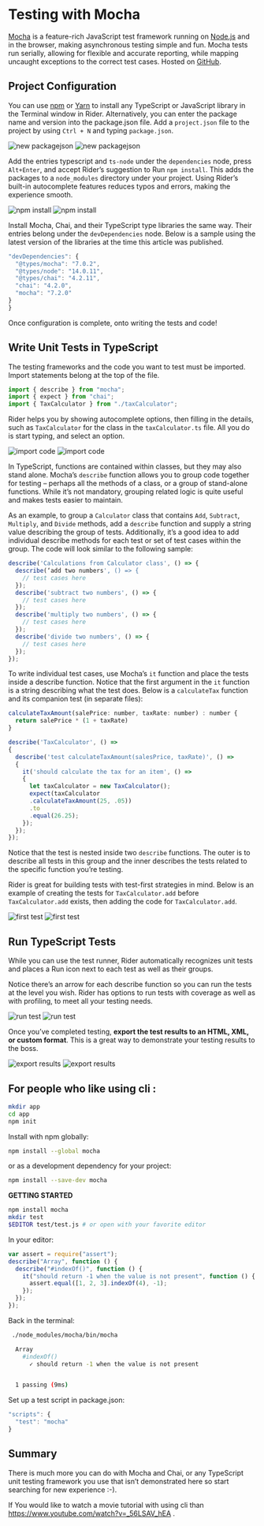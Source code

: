 # Testing with Mocha

[Mocha](https://mochajs.org/) is a feature-rich JavaScript test framework running on [Node.js](https://nodejs.org/en/) and in the browser, making asynchronous testing simple and fun. Mocha tests run serially, allowing for flexible and accurate reporting, while mapping uncaught exceptions to the correct test cases. Hosted on [GitHub](https://github.com/mochajs/mocha).

## Project Configuration

You can use [npm](https://www.npmjs.com/) or [Yarn](https://yarnpkg.com/) to install any TypeScript or JavaScript library in the Terminal window in Rider. Alternatively, you can enter the package name and version into the package.json file. Add a `project.json` file to the project by using `Ctrl + N` and typing `package.json`.

![new packagejson](./public/ts-test-new-packagejson.png "new package json")
![new packagejson](./public/ts-test-new-packagejson.gif "new package json")

Add the entries typescript and `ts-node` under the `dependencies` node, press `Alt+Enter`, and accept Rider’s suggestion to Run `npm install`. This adds the packages to a `node_modules` directory under your project. Using Rider’s built-in autocomplete features reduces typos and errors, making the experience smooth.

![npm install](./public/ts-test-npm-install.png "npm install")
![npm install](./public/ts-test-npm-install.gif "npm install")

Install Mocha, Chai, and their TypeScript type libraries the same way. Their entries belong under the `devDependencies` node. Below is a sample using the latest version of the libraries at the time this article was published.

```javascript
"devDependencies": {
  "@types/mocha": "7.0.2",
  "@types/node": "14.0.11",
  "@types/chai": "4.2.11",
  "chai": "4.2.0",
  "mocha": "7.2.0"
}
}
```

Once configuration is complete, onto writing the tests and code!

## Write Unit Tests in TypeScript

The testing frameworks and the code you want to test must be imported. Import statements belong at the top of the file.

```javascript
import { describe } from "mocha";
import { expect } from "chai";
import { TaxCalculator } from "./taxCalculator";
```

Rider helps you by showing autocomplete options, then filling in the details, such as `TaxCalculator` for the class in the `taxCalculator.ts` file. All you do is start typing, and select an option.

![import code](./public/ts-test-import-code.png "import code")
![import code](./public/ts-test-import-code.gif "import code")

In TypeScript, functions are contained within classes, but they may also stand alone. Mocha’s `describe` function allows you to group code together for testing – perhaps all the methods of a class, or a group of stand-alone functions. While it’s not mandatory, grouping related logic is quite useful and makes tests easier to maintain.

As an example, to group a `Calculator` class that contains `Add`, `Subtract`, `Multiply`, and `Divide` methods, add a `describe` function and supply a string value describing the group of tests. Additionally, it’s a good idea to add individual describe methods for each test or set of test cases within the group. The code will look similar to the following sample:

```javascript
describe('Calculations from Calculator class', () => {
  describe(‘add two numbers', () => {
    // test cases here
  });
  describe('subtract two numbers', () => {
    // test cases here
  });
  describe('multiply two numbers', () => {
    // test cases here
  });
  describe('divide two numbers', () => {
    // test cases here
  });
});

```

To write individual test cases, use Mocha’s `it` function and place the tests inside a describe function. Notice that the first argument in the `it` function is a string describing what the test does. Below is a `calculateTax` function and its companion test (in separate files):

```javascript
calculateTaxAmount(salePrice: number, taxRate: number) : number {
  return salePrice * (1 + taxRate)
}

describe('TaxCalculator', () =>
{
  describe('test calculateTaxAmount(salesPrice, taxRate)', () =>
  {
    it('should calculate the tax for an item', () =>
    {
      let taxCalculator = new TaxCalculator();
      expect(taxCalculator
      .calculateTaxAmount(25, .05))
      .to
      .equal(26.25);
    });
  });
});
```

Notice that the test is nested inside two `describe` functions. The outer is to describe all tests in this group and the inner describes the tests related to the specific function you’re testing.

Rider is great for building tests with test-first strategies in mind. Below is an example of creating the tests for `TaxCalculator.add` before `TaxCalculator.add` exists, then adding the code for `TaxCalculator.add`.

![first test](./public/ts-test-testfirst.png "first test")
![first test](./public/ts-test-testfirst.gif "first test")

## Run TypeScript Tests

While you can use the test runner, Rider automatically recognizes unit tests and places a Run icon next to each test as well as their groups.

Notice there’s an arrow for each describe function so you can run the tests at the level you wish. Rider has options to run tests with coverage as well as with profiling, to meet all your testing needs.

![run test](./public/ts-test-runtest.png "run test")
![run test](./public/ts-test-runtest.gif "run test")

Once you’ve completed testing, **export the test results to an HTML, XML, or custom format**. This is a great way to demonstrate your testing results to the boss.

![export results](./public/ts-test-exportresults.png "export results")
![export results](./public/ts-test-exportresults.gif "export results")

## For people who like using cli :

```bash
mkdir app
cd app
npm init

```

Install with npm globally:

```bash
npm install --global mocha
```

or as a development dependency for your project:

```bash
npm install --save-dev mocha
```

**GETTING STARTED**

```bash
npm install mocha
mkdir test
$EDITOR test/test.js # or open with your favorite editor
```

In your editor:

```javascript
var assert = require("assert");
describe("Array", function () {
  describe("#indexOf()", function () {
    it("should return -1 when the value is not present", function () {
      assert.equal([1, 2, 3].indexOf(4), -1);
    });
  });
});
```

Back in the terminal:

```bash
 ./node_modules/mocha/bin/mocha

  Array
    #indexOf()
      ✓ should return -1 when the value is not present


  1 passing (9ms)
```

Set up a test script in package.json:

```javascript
"scripts": {
  "test": "mocha"
}
```

## Summary

There is much more you can do with Mocha and Chai, or any TypeScript unit testing framework you use that isn’t demonstrated here so start searching for new experience :-).

If You would like to watch a movie tutorial with using cli than https://www.youtube.com/watch?v=_56LSAV_hEA .
